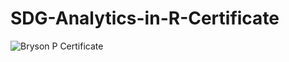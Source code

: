# SDG-Analytics-in-R-Certificate
![Bryson P Certificate](https://github.com/user-attachments/assets/9410be24-15ef-4c60-b2c1-7ea6c8f4066d)
